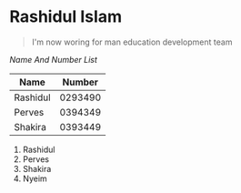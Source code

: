 # Rashidul Islam

>I'm now woring for man education development team


*Name And Number List*

| Name | Number|
|-----|-----|
|Rashidul| 0293490|
|Perves| 0394349|
|Shakira| 0393449|

1. Rashidul
2. Perves
3. Shakira
4. Nyeim
